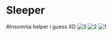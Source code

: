 # Sleeper
#Insomnia helper i guess XD
![3](https://user-images.githubusercontent.com/52431123/174530524-80f14506-df37-4b71-9b5d-fd917b2b977b.jpg)
![2](https://user-images.githubusercontent.com/52431123/174530517-04046a5f-9f96-4a11-b962-dae36f51be1e.jpg)
![1](https://user-images.githubusercontent.com/52431123/174530497-c4715123-cae3-4182-a096-af90eed2596d.jpg)
